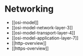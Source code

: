 # Networking

- [[osi-model]]
- [[osi-model-network-layer-3]]
- [[osi-model-transport-layer-4]]
- [[osi-model-application-layer-7]]
- [[http-overview]]
- [[https-overview]]
